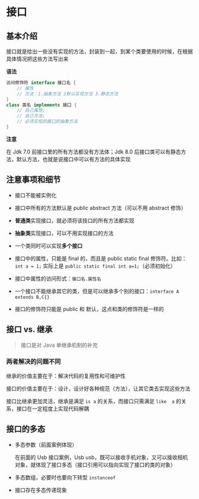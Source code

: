 # 接口

## 基本介绍

接口就是给出一些没有实现的方法，封装到一起，到某个类要使用的时候，在根据具体情况把这些方法写出来

**语法**

```java
访问修饰符 interface 接口名 { 
    // 属性
    // 方法：1.抽象方法 2默认实现方法 3.静态方法
}
class 类名 implements 接口 {
    // 自己属性;
    // 自己方法;
    // 必须实现的接口的抽象方法
}
```

**注意**

在 Jdk 7.0 前接口里的所有方法都没有方法体；Jdk 8.0 后接口类可以有静态方法，默认方法，也就是说接口中可以有方法的具体实现

## 注意事项和细节

- 接口不能被实例化

- 接口中所有的方法默认是 public abstract 方法（可以不用 abstract 修饰）

- **普通类**实现接口，就必须将该技口的所有方法都实现

- **抽象类**实现接口，可以不用实现接口的方法

- 一个类同时可以实现**多个接口**

- 接口中的属性，只能是 final 的，而且是 public static final 修饰符。比如：`int a = 1;` 实际上是 `public static final int a=1;`（必须初始化）

- 接口中属性的访问形式：`接口名.属性名`

- 一个接口不能继承其它的类，但是可以继承多个别的接口：`interface A extends B,C{}`

- 接口的修饰符只能是 public 和 默认，这点和类的修饰符是一样的

## 接口 vs. 继承

>  接口是对 Java 单继承机制的补充

### 两者解决的问题不同

继承的价值主要在于：解决代码的复用性和可维护性

接口的价值主要在于：设计，设计好各种规范（方法），让其它类去实现这些方法

接口比继承更加灵活，继承是满足 `is a` 的关系，而接口只需满足 `like  a` 的关系，接口在一定程度上实现代码解耦

## 接口的多态

- 多态参数（前面案例体现）
  
  在前面的 Usb 接口案例，Usb usb，既可以接收手机对象，又可以接收相机对象，就体现了接口多态（接口引用可以指向实现了接口的类的对象）

- 多态数组，必要时也要向下转型 `instanceof`

- 接口存在多态传递现象

